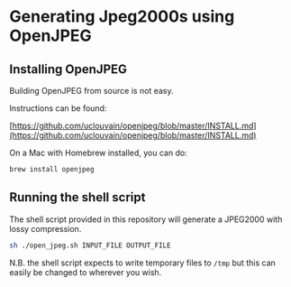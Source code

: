# Generating Jpeg2000s using OpenJPEG

## Installing OpenJPEG

Building OpenJPEG from source is not easy.

Instructions can be found:

[https://github.com/uclouvain/openjpeg/blob/master/INSTALL.md](https://github.com/uclouvain/openjpeg/blob/master/INSTALL.md)

On a Mac with Homebrew installed, you can do:

```bash
brew install openjpeg
```

## Running the shell script

The shell script provided in this repository will generate a JPEG2000 with lossy compression.

```bash
sh ./open_jpeg.sh INPUT_FILE OUTPUT_FILE
```

N.B. the shell script expects to write temporary files to `/tmp` but this can easily be changed to wherever you wish.